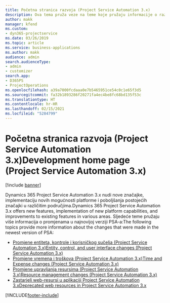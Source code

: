 ```yaml
---
title: Početna stranica razvoja (Project Service Automation 3.x)
description: Ova tema pruža veze na teme koje pružaju informacije o razvoju za verziju 3.x aplikacije Dynamics 365 Project Service Automation (PSA).
author: makk
manager: kfend
ms.custom:
- dyn365-projectservice
ms.date: 03/26/2019
ms.topic: article
ms.service: business-applications
ms.author: makk
audience: admin
search.audienceType:
- admin
- customizer
search.app:
- D365PS
- ProjectOperations
ms.openlocfilehash: a39a7000fcdaaa0e7b5465951ce54c0c1e65f3d5
ms.sourcegitcommit: fa32b1893286f20271fa4ec4be8fc68bd135f53c
ms.translationtype: HT
ms.contentlocale: hr-HR
ms.lasthandoff: 02/15/2021
ms.locfileid: "5284799"
---
```

# <a name="development-home-page-project-service-automation-3x"></a><span data-ttu-id="ecd6d-103">Početna stranica razvoja (Project Service Automation 3.x)</span><span class="sxs-lookup"><span data-stu-id="ecd6d-103">Development home page (Project Service Automation 3.x)</span></span>

[!include [banner](../../includes/psa-now-project-operations.md)]

<span data-ttu-id="ecd6d-104">Dynamics 365 Project Service Automation 3.x nudi nove značajke, implementaciju novih mogućnosti platforme i poboljšanja postojećih značajki u različitim područjima.</span><span class="sxs-lookup"><span data-stu-id="ecd6d-104">Dynamics 365 Project Service Automation 3.x offers new features, implementation of new platform capabilities, and improvements to existing features in various areas.</span></span> <span data-ttu-id="ecd6d-105">Sljedeće teme pružaju više informacija o promjenama u najnovijoj verziji PSA-a:</span><span class="sxs-lookup"><span data-stu-id="ecd6d-105">The following topics provide more information about the changes that were made in the newest version of PSA:</span></span>

- [<span data-ttu-id="ecd6d-106">Promjene entiteta, kontrole i korisničkog sučelja (Project Service Automation 3.x)</span><span class="sxs-lookup"><span data-stu-id="ecd6d-106">Entity, control, and user interface changes (Project Service Automation 3.x)</span></span>](../developer-guides/entity-changes-v3.x.md)
- [<span data-ttu-id="ecd6d-107">Promjene vremena i troškova (Project Service Automation 3.x)</span><span class="sxs-lookup"><span data-stu-id="ecd6d-107">Time and Expense changes (Project Service Automation 3.x)</span></span>](../developer-guides/time-expense-changes-v3.x.md)
- [<span data-ttu-id="ecd6d-108">Promjene upravljanja resursima (Project Service Automation 3.x)</span><span class="sxs-lookup"><span data-stu-id="ecd6d-108">Resource management changes (Project Service Automation 3.x)</span></span>](../developer-guides/resource-management-changes-v3.x.md)
- [<span data-ttu-id="ecd6d-109">Zastarjeli web-resursi u aplikaciji Project Service Automation 3.x</span><span class="sxs-lookup"><span data-stu-id="ecd6d-109">Deprecated web resources in Project Service Automation 3.x</span></span>](../developer-guides/web-resources-deprecated-v3.x.md)


[!INCLUDE[footer-include](../../includes/footer-banner.md)]